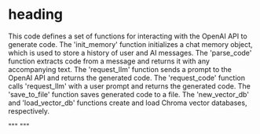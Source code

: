 # heading
This code defines a set of functions for interacting with the OpenAI API to generate code. The 'init_memory' function initializes a chat memory object, which is used to store a history of user and AI messages. The 'parse_code' function extracts code from a message and returns it with any accompanying text. The 'request_llm' function sends a prompt to the OpenAI API and returns the generated code. The 'request_code' function calls 'request_llm' with a user prompt and returns the generated code. The 'save_to_file' function saves generated code to a file. The 'new_vector_db' and 'load_vector_db' functions create and load Chroma vector databases, respectively.

"""
"""
